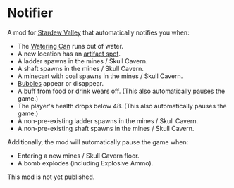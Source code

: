 # Notifier

A mod for [Stardew Valley](https://www.stardewvalley.net/) that automatically notifies you when:

- The [Watering Can](https://stardewvalleywiki.com/Watering_Cans) runs out of water.
- A new location has an [artifact spot](https://stardewvalleywiki.com/Artifact_Spot).
- A ladder spawns in the mines / Skull Cavern.
- A shaft spawns in the mines / Skull Cavern.
- A minecart with coal spawns in the mines / Skull Cavern.
- [Bubbles](https://stardewvalleywiki.com/Fishing#Bubbles) appear or disappear.
- A buff from food or drink wears off. (This also automatically pauses the game.)
- The player's health drops below 48. (This also automatically pauses the game.)
- A non-pre-existing ladder spawns in the mines / Skull Cavern.
- A non-pre-existing shaft spawns in the mines / Skull Cavern.

Additionally, the mod will automatically pause the game when:

- Entering a new mines / Skull Cavern floor.
- A bomb explodes (including Explosive Ammo).

This mod is not yet published.
